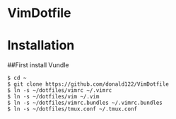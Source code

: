 # VimDotfile

# Installation

##First install Vundle
```
$ cd ~
$ git clone https://github.com/donald122/VimDotfile
$ ln -s ~/dotfiles/vimrc ~/.vimrc
$ ln -s ~/dotfiles/vim ~/.vim
$ ln -s ~/dotfiles/vimrc.bundles ~/.vimrc.bundles
$ ln -s ~/dotfiles/tmux.conf ~/.tmux.conf
```
